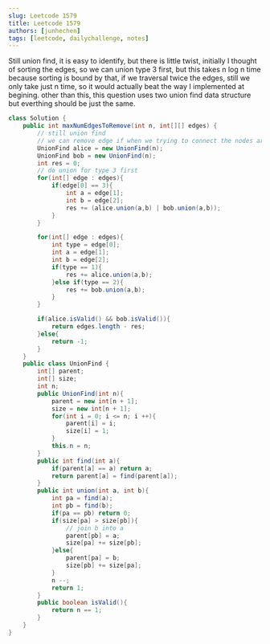 ```yaml
---
slug: Leetcode 1579
title: Leetcode 1579
authors: [junhechen]
tags: [leetcode, dailychallenge, notes]
---
```


Still union find, it is easy to identify, but there is little twist, initially I thought of sorting the edges, so we can union type 3 first, but this takes n log n time because sorting is bound by that, if we traversal twice the edges, still we only take just n time, so it would actually beat the way I implemented at begining. other than this, this question uses two union find data structure but everthing should be just the same. 

```java
class Solution {
    public int maxNumEdgesToRemove(int n, int[][] edges) {
        // still union find
        // we can remove edge if when we trying to connect the nodes are already connected
        UnionFind alice = new UnionFind(n);
        UnionFind bob = new UnionFind(n);
        int res = 0;
        // do union for type 3 first
        for(int[] edge : edges){
            if(edge[0] == 3){
                int a = edge[1];
                int b = edge[2];
                res += (alice.union(a,b) | bob.union(a,b));
            }
        }

        for(int[] edge : edges){
            int type = edge[0];
            int a = edge[1];
            int b = edge[2];
            if(type == 1){
                res += alice.union(a,b);
            }else if(type == 2){
                res += bob.union(a,b);
            }
        }

        if(alice.isValid() && bob.isValid()){
            return edges.length - res;
        }else{
            return -1;
        }
    }
    public class UnionFind {
        int[] parent;
        int[] size;
        int n;
        public UnionFind(int n){
            parent = new int[n + 1];
            size = new int[n + 1];
            for(int i = 0; i <= n; i ++){
                parent[i] = i;
                size[i] = 1;
            }
            this.n = n;
        }
        public int find(int a){
            if(parent[a] == a) return a;
            return parent[a] = find(parent[a]);
        }
        public int union(int a, int b){
            int pa = find(a);
            int pb = find(b);
            if(pa == pb) return 0;
            if(size[pa] > size[pb]){
                // join b into a 
                parent[pb] = a;
                size[pa] += size[pb];
            }else{
                parent[pa] = b;
                size[pb] += size[pa];
            }
            n --;
            return 1;
        }
        public boolean isValid(){
            return n == 1;
        }
    }
}
```